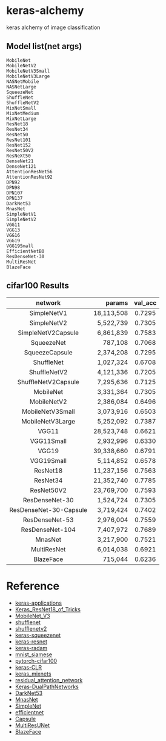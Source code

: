 # keras-alchemy
keras alchemy of image classification

## Model list(net args)
```
MobileNet
MobileNetV2
MobileNetV3Small
MobileNetV3Large
NASNetMobile
NASNetLarge
SqueezeNet
ShuffleNet
ShuffleNetV2
MixNetSmall
MixNetMedium
MixNetLarge
ResNet18
ResNet34
ResNet50
ResNet101
ResNet152
ResNet50V2
ResNeXt50
DenseNet21
DenseNet121
AttentionResNet56
AttentionResNet92
DPN92
DPN98
DPN107
DPN137
DarkNet53
MnasNet
SimpleNetV1
SimpleNetV2
VGG11
VGG13
VGG16
VGG19
VGG19Small
EfficientNetB0
ResDenseNet-30
MultiResNet
BlazeFace
```
## cifar100 Results

|network|params|val_acc|
|:---:|---:|:---:|
|SimpleNetV1|18,113,508|0.7295|
|SimpleNetV2|5,522,739|0.7305|
|SimpleNetV2Capsule|6,861,839|0.7583|
|SqueezeNet|787,108|0.7068|
|SqueezeCapsule|2,374,208|0.7295|
|ShuffleNet|1,027,324|0.6708|
|ShuffleNetV2|4,121,336|0.7205|
|ShuffleNetV2Capsule|7,295,636|0.7125|
|MobileNet|3,331,364|0.7305|
|MobileNetV2|2,386,084|0.6496|
|MobileNetV3Small|3,073,916|0.6503|
|MobileNetV3Large|5,252,092|0.7387|
|VGG11|28,523,748|0.6621|
|VGG11Small|2,932,996|0.6330|
|VGG19|39,338,660|0.6791|
|VGG19Small|5,114,852|0.6578|
|ResNet18|11,237,156|0.7563|
|ResNet34|21,352,740|0.7785|
|ResNet50V2|23,769,700|0.7593|
|ResDenseNet-30|1,524,724|0.7305|
|ResDenseNet-30-Capsule|3,719,424|0.7402|
|ResDenseNet-53|2,976,004|0.7559|
|ResDenseNet-104|7,407,972|0.7689|
|MnasNet|3,217,900|0.7521|
|MultiResNet|6,014,038|0.6921|
|BlazeFace|715,044|0.6236|


# Reference
* [keras-applications](https://github.com/keras-team/keras-applications)
* [Keras_ResNet18_of_Tricks](https://github.com/Tony607/Keras_Bag_of_Tricks)
* [MobileNet_V3](https://github.com/godofpdog/MobileNetV3_keras/)
* [shufflenet](https://github.com/scheckmedia/keras-shufflenet/)
* [shufflenetv2](https://github.com/opconty/keras-shufflenetV2/)
* [keras-squeezenet](https://github.com/rcmalli/keras-squeezenet/)
* [keras-resnet](https://github.com/broadinstitute/keras-resnet)
* [keras-radam](https://github.com/CyberZHG/keras-radam)
* [mnist_siamese](https://github.com/keras-team/keras/blob/master/examples/mnist_siamese.py)
* [pytorch-cifar100](https://github.com/weiaicunzai/pytorch-cifar100)
* [keras-CLR](https://github.com/bckenstler/CLR)
* [keras_mixnets](https://github.com/titu1994/keras_mixnets)
* [residual_attention_network](https://github.com/qubvel/residual_attention_network)
* [Keras-DualPathNetworks](https://github.com/titu1994/Keras-DualPathNetworks)
* [DarkNet53](https://github.com/xiaochus/YOLOv3)
* [MnasNet](https://github.com/Shathe/MNasNet-Keras-Tensorflow)
* [SimpleNet](https://github.com/Coderx7/SimpleNet)
* [efficientnet](https://github.com/qubvel/efficientnet)
* [Capsule](https://github.com/bojone/Capsule)
* [MultiResUNet](https://github.com/nibtehaz/MultiResUNet)
* [BlazeFace](https://github.com/vietanhdev/blazeface_keras)
